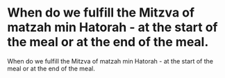 # When do we fulfill the Mitzva of matzah min Hatorah - at the start of the meal or at the end of the meal.
When do we fulfill the Mitzva of matzah min Hatorah - at the start of the meal or at the end of the meal.
